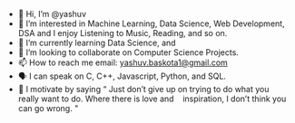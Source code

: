 - 👋 Hi, I’m @yashuv
- 👀 I’m interested in Machine Learning, Data Science, Web Development, DSA and I enjoy Listening to Music, Reading, and so on.
- 🌱 I’m currently learning Data Science, and 
- 💞️ I’m looking to collaborate on Computer Science Projects.
- 📫 How to reach me email: yashuv.baskota1@gmail.com
- 🗣️ I can speak on C, C++, Javascript, Python, and SQL.
- 💪 I motivate by saying  “ Just don’t give up on trying to do what you really want to do.
                            Where there is love and &nbsp;&nbsp; inspiration, I don’t think you can go wrong. "

<!---
yashuv/yashuv is a ✨ special ✨ repository because its `README.md` (this file) appears on your GitHub profile.
You can click the Preview link to take a look at your changes.
--->
